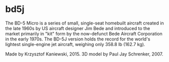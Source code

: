 # bd5j
The BD-5 Micro is a series of small, single-seat homebuilt aircraft created in the late 1960s by US aircraft designer Jim Bede and introduced to the market primarily in "kit" form by the now-defunct Bede Aircraft Corporation in the early 1970s. The BD-5J version holds the record for the world's lightest single-engine jet aircraft, weighing only 358.8 lb (162.7 kg).

Made by Krzysztof Kaniewski, 2015. 
3D model by Paul Jay Schrenker, 2007.